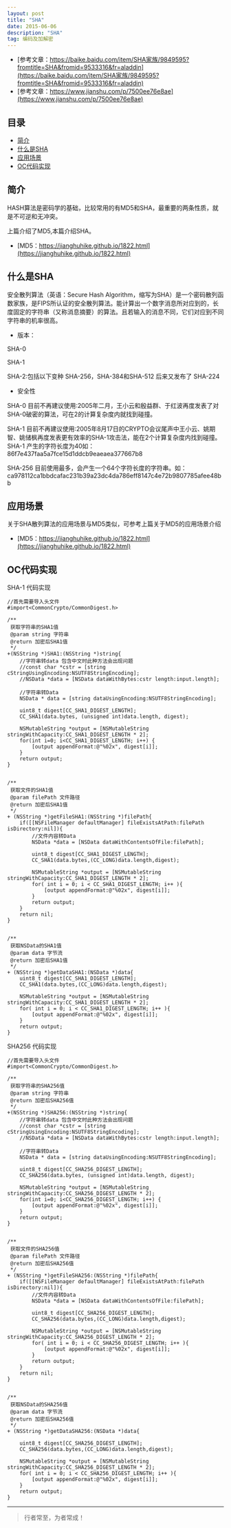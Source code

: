 ```yaml
---
layout: post
title: "SHA"
date: 2015-06-06
description: "SHA"
tag: 编码及加解密
---
```





- [参考文章：https://baike.baidu.com/item/SHA家族/9849595?fromtitle=SHA&fromid=9533316&fr=aladdin](https://baike.baidu.com/item/SHA家族/9849595?fromtitle=SHA&fromid=9533316&fr=aladdin)
- [参考文章：https://www.jianshu.com/p/7500ee76e8ae](https://www.jianshu.com/p/7500ee76e8ae)


## 目录
* [简介](#content0)
* [什么是SHA](#content1)
* [应用场景](#content2)
* [OC代码实现](#content3)


## <a id="content0"></a> 简介
HASH算法是密码学的基础，比较常用的有MD5和SHA，最重要的两条性质，就是不可逆和无冲突。

上篇介绍了MD5,本篇介绍SHA。
- [MD5：https://jianghuhike.github.io/1822.html](https://jianghuhike.github.io/1822.html)

## <a id="content1"></a> 什么是SHA
安全散列算法（英语：Secure Hash Algorithm，缩写为SHA）是一个密码散列函数家族，是FIPS所认证的安全散列算法。能计算出一个数字消息所对应到的，长度固定的字符串（又称消息摘要）的算法。且若输入的消息不同，它们对应到不同字符串的机率很高。

- 版本：

SHA-0
 
SHA-1
 
SHA-2:包括以下变种 SHA-256，SHA-384和SHA-512 后来又发布了 SHA-224

- 安全性

SHA-0 目前不再建议使用:2005年二月，王小云和殷益群、于红波再度发表了对SHA-0破密的算法，可在2的计算复杂度内就找到碰撞。

SHA-1 目前不再建议使用:2005年8月17日的CRYPTO会议尾声中王小云、姚期智、姚储枫再度发表更有效率的SHA-1攻击法，能在2个计算复杂度内找到碰撞。SHA-1 产生的字符长度为40如：
86f7e437faa5a7fce15d1ddcb9eaeaea377667b8

SHA-256 目前使用最多，会产生一个64个字符长度的字符串。如：
ca978112ca1bbdcafac231b39a23dc4da786eff8147c4e72b9807785afee48bb

## <a id="content2"></a> 应用场景

关于SHA散列算法的应用场景与MD5类似，可参考上篇关于MD5的应用场景介绍

- [MD5：https://jianghuhike.github.io/1822.html](https://jianghuhike.github.io/1822.html)




## <a id="content3"></a> OC代码实现
SHA-1 代码实现
```objc
//首先需要导入头文件 
#import<CommonCrypto/CommonDigest.h>

/**
 获取字符串的SHA1值
 @param string 字符串
 @return 加密后SHA1值
 */
+(NSString *)SHA1:(NSString *)string{
    //字符串转data 包含中文时此种方法会出现问题
    //const char *cstr = [string cStringUsingEncoding:NSUTF8StringEncoding];
    //NSData *data = [NSData dataWithBytes:cstr length:input.length];

    //字符串转Data
    NSData * data = [string dataUsingEncoding:NSUTF8StringEncoding];
    
    uint8_t digest[CC_SHA1_DIGEST_LENGTH];
    CC_SHA1(data.bytes, (unsigned int)data.length, digest);
    
    NSMutableString *output = [NSMutableString stringWithCapacity:CC_SHA1_DIGEST_LENGTH * 2];
    for(int i=0; i<CC_SHA1_DIGEST_LENGTH; i++) {
        [output appendFormat:@"%02x", digest[i]];
    }
    return output;
}


/**
 获取文件的SHA1值
 @param filePath 文件路径
 @return 加密后SHA1值
 */
+ (NSString *)getFileSHA1:(NSString *)filePath{
    if([[NSFileManager defaultManager] fileExistsAtPath:filePath isDirectory:nil]){
        //文件内容转Data
        NSData *data = [NSData dataWithContentsOfFile:filePath];
        
        uint8_t digest[CC_SHA1_DIGEST_LENGTH];
        CC_SHA1(data.bytes,(CC_LONG)data.length,digest);
        
        NSMutableString *output = [NSMutableString stringWithCapacity:CC_SHA1_DIGEST_LENGTH * 2];
        for( int i = 0; i < CC_SHA1_DIGEST_LENGTH; i++ ){
            [output appendFormat:@"%02x", digest[i]];
        }
        return output;
    }
    return nil;
}


/**
 获取NSData的SHA1值
 @param data 字节流
 @return 加密后SHA1值
 */
+ (NSString *)getDataSHA1:(NSData *)data{
    uint8_t digest[CC_SHA1_DIGEST_LENGTH];
    CC_SHA1(data.bytes,(CC_LONG)data.length,digest);
    
    NSMutableString *output = [NSMutableString stringWithCapacity:CC_SHA1_DIGEST_LENGTH * 2];
    for( int i = 0; i < CC_SHA1_DIGEST_LENGTH; i++ ){
        [output appendFormat:@"%02x", digest[i]];
    }
    return output;
}
```

SHA256 代码实现
```objc
//首先需要导入头文件 
#import<CommonCrypto/CommonDigest.h>

/**
 获取字符串的SHA256值
 @param string 字符串
 @return 加密后SHA256值
 */
+(NSString *)SHA256:(NSString *)string{
    //字符串转data 包含中文时此种方法会出现问题
    //const char *cstr = [string cStringUsingEncoding:NSUTF8StringEncoding];
    //NSData *data = [NSData dataWithBytes:cstr length:input.length];

    //字符串转Data
    NSData * data = [string dataUsingEncoding:NSUTF8StringEncoding];
    
    uint8_t digest[CC_SHA256_DIGEST_LENGTH];
    CC_SHA256(data.bytes, (unsigned int)data.length, digest);
    
    NSMutableString *output = [NSMutableString stringWithCapacity:CC_SHA256_DIGEST_LENGTH * 2];
    for(int i=0; i<CC_SHA256_DIGEST_LENGTH; i++) {
        [output appendFormat:@"%02x", digest[i]];
    }
    return output;
}


/**
 获取文件的SHA256值
 @param filePath 文件路径
 @return 加密后SHA256值
 */
+ (NSString *)getFileSHA256:(NSString *)filePath{
    if([[NSFileManager defaultManager] fileExistsAtPath:filePath isDirectory:nil]){
        //文件内容转Data
        NSData *data = [NSData dataWithContentsOfFile:filePath];
        
        uint8_t digest[CC_SHA256_DIGEST_LENGTH];
        CC_SHA256(data.bytes,(CC_LONG)data.length,digest);
        
        NSMutableString *output = [NSMutableString stringWithCapacity:CC_SHA256_DIGEST_LENGTH * 2];
        for( int i = 0; i < CC_SHA256_DIGEST_LENGTH; i++ ){
            [output appendFormat:@"%02x", digest[i]];
        }
        return output;
    }
    return nil;
}


/**
 获取NSData的SHA256值
 @param data 字节流
 @return 加密后SHA256值
 */
+ (NSString *)getDataSHA256:(NSData *)data{
    
    uint8_t digest[CC_SHA256_DIGEST_LENGTH];
    CC_SHA256(data.bytes,(CC_LONG)data.length,digest);

    NSMutableString *output = [NSMutableString stringWithCapacity:CC_SHA256_DIGEST_LENGTH * 2];
    for( int i = 0; i < CC_SHA256_DIGEST_LENGTH; i++ ){
        [output appendFormat:@"%02x", digest[i]];
    }
    return output;
}
```

----------
>  行者常至，为者常成！


